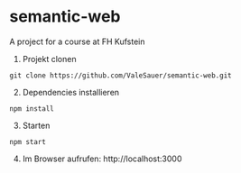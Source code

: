 # semantic-web
A project for a course at FH Kufstein

1. Projekt clonen

  ```git clone https://github.com/ValeSauer/semantic-web.git```

2. Dependencies installieren

  ```npm install```

3. Starten

  ```npm start```

4. Im Browser aufrufen: http://localhost:3000
